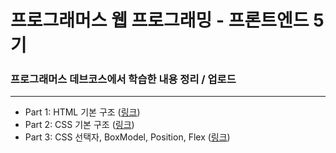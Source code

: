 # 프로그래머스 웹 프로그래밍 - 프론트엔드 5기

### 프로그래머스 데브코스에서 학습한 내용 정리 / 업로드

---

- Part 1: HTML 기본 구조 ([링크][1])
- Part 2: CSS 기본 구조 ([링크][2])
- Part 3: CSS 선택자, BoxModel, Position, Flex ([링크][3])

[1]: https://github.com/eafiseemn/learn-html/tree/main/part1
[2]: https://github.com/eafiseemn/learn-html/tree/main/part2
[3]: https://github.com/eafiseemn/learn-html/tree/main/part3

